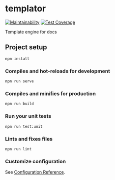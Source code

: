 # templator

[![Maintainability](https://api.codeclimate.com/v1/badges/55d8e0b7722395e7767f/maintainability)](https://codeclimate.com/github/denbon05/templator/maintainability)
[![Test Coverage](https://api.codeclimate.com/v1/badges/55d8e0b7722395e7767f/test_coverage)](https://codeclimate.com/github/denbon05/templator/test_coverage)

<p>Template engine for docs</p>

## Project setup
```
npm install
```

### Compiles and hot-reloads for development
```
npm run serve
```

### Compiles and minifies for production
```
npm run build
```

### Run your unit tests
```
npm run test:unit
```

### Lints and fixes files
```
npm run lint
```

### Customize configuration
See [Configuration Reference](https://cli.vuejs.org/config/).
